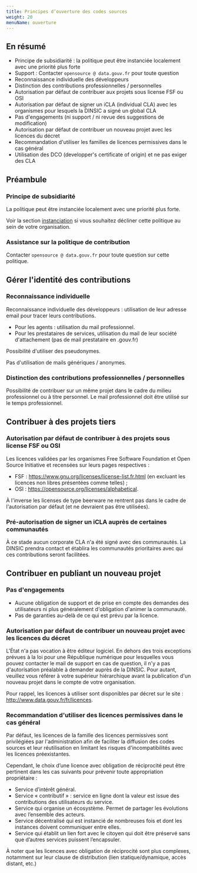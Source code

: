 ```yaml
---
title: Principes d’ouverture des codes sources
weight: 20 
menuName: ouverture
---
```


## En résumé

 * Principe de subsidiarité : la politique peut être instanciée localement avec une priorité plus forte
 * Support : Contacter `opensource @ data.gouv.fr` pour toute question
 * Reconnaissance individuelle des développeurs
 * Distinction des contributions professionnelles / personnelles
 * Autorisation par défaut de contribuer aux projets sous license FSF ou OSI
 * Autorisation par défaut de signer un iCLA (individual CLA) avec les organismes pour lesquels la DINSIC a signé un global CLA
 * Pas d'engagements (ni support / ni revue des suggestions de modification)
 * Autorisation par défaut de contribuer un nouveau projet avec les licences du décret
 * Recommandation d'utiliser les familles de licences permissives dans le cas général
 * Utilisation des DCO (developper's certificate of origin) et ne pas exiger des CLA

## Préambule

### Principe de subsidiarité

La politique peut être instanciée localement avec une priorité plus forte.

Voir la section [instanciation](Instanciation.md) si vous souhaitez décliner cette politique au sein de votre organisation.

### Assistance sur la politique de contribution

Contacter `opensource @ data.gouv.fr` pour toute question sur cette politique.

## Gérer l'identité des contributions

### Reconnaissance individuelle

Reconnaissance individuelle des développeurs : utilisation de leur adresse email pour tracer leurs contributions.

 * Pour les agents : utilisation du mail professionnel.
 * Pour les prestataires de services, utilisation du mail de leur société d'attachement (pas de mail prestataire en .gouv.fr)

Possibilité d'utiliser des pseudonymes.

Pas d'utilisation de mails génériques / anonymes.
 
### Distinction des contributions professionnelles / personnelles

Possibilité de contribuer sur un même projet dans le cadre du milieu professionnel ou à titre personnel. Le mail professionnel doit être utilisé sur le temps professionnel.

## Contribuer à des projets tiers

### Autorisation par défaut de contribuer à des projets sous license FSF ou OSI

Les licences validées par les organismes Free Software Foundation et Open Source Initiative et recensées sur leurs pages respectives :

 * FSF : https://www.gnu.org/licenses/license-list.fr.html (en excluant les licences non libres présentées comme telles) ;
 * OSI : https://opensource.org/licenses/alphabetical.

À l'inverse les licenses de type beerware ne rentrent pas dans le cadre de l'autorisation par défaut (et ne devraient pas être utilisées).

### Pré-autorisation de signer un iCLA auprès de certaines communautés

À ce stade aucun corporate CLA n'a été signé avec des communautés. La DINSIC prendra contact et établira les communautés prioritaires avec qui ces contributions seront facilitées.

## Contribuer en publiant un nouveau projet

### Pas d'engagements

* Aucune obligation de support et de prise en compte des demandes des utilisateurs ni plus généralement d'obligation d'animer la communauté. 
* Pas de garanties au-delà de ce qui est prévu par la licence.

### Autorisation par défaut de contribuer un nouveau projet avec les licences du décret

L'État n'a pas vocation à être éditeur logiciel. En dehors des trois exceptions prévues à la loi pour une République numérique pour lesquelles vous pouvez contacter le mail de support en cas de question, il n'y a pas d'autorisation préalable à demander auprès de la DINSIC. Pour autant, veuillez vous référer à votre supérieur hiérarchique avant la publication d'un nouveau projet dans le compte de votre organisation.

Pour rappel, les licences à utiliser sont disponibles par décret sur le site : http://www.data.gouv.fr/fr/licences.

### Recommandation d'utiliser des licences permissives dans le cas général

Par défaut, les licences de la famille des licences permissives sont privilégiées par l'administration afin de faciliter la diffusion des codes sources et leur réutilisation en limitant les risques d'incompatibilités avec les licences préexistantes.

Cependant, le choix d’une licence avec obligation de réciprocité peut être pertinent dans les cas suivants pour prévenir toute appropriation propriétaire :

 *	Service d’intérêt général.
 *	Service « contributif » : service en ligne dont la valeur est issue des contributions des utilisateurs du service. 
 *	Service qui organise un écosystème. Permet de partager les évolutions avec l’ensemble des acteurs.
 *	Service décentralisé qui est instancié de nombreuses fois et dont les instances doivent communiquer entre elles.
 *	Service qui établit un lien fort avec le citoyen qui doit être préservé sans que d’autres services puissent l’encapsuler.

À noter que les licences avec obligation de réciprocité sont plus complexes, notamment sur leur clause de distribution (lien statique/dynamique, accès distant, etc.)
